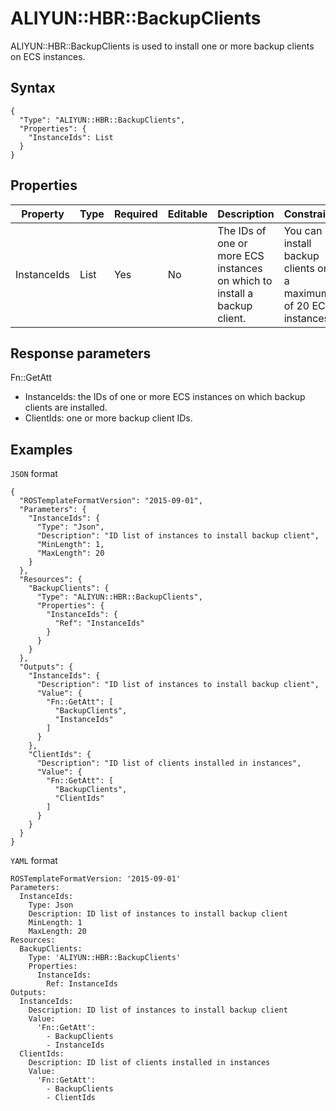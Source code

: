 # ALIYUN::HBR::BackupClients

ALIYUN::HBR::BackupClients is used to install one or more backup clients on ECS instances.

## Syntax

```
{
  "Type": "ALIYUN::HBR::BackupClients",
  "Properties": {
    "InstanceIds": List
  }
}
```

## Properties

|Property|Type|Required|Editable|Description|Constraint|
|--------|----|--------|--------|-----------|----------|
|InstanceIds|List|Yes|No|The IDs of one or more ECS instances on which to install a backup client.|You can install backup clients on a maximum of 20 ECS instances|

## Response parameters

Fn::GetAtt

-   InstanceIds: the IDs of one or more ECS instances on which backup clients are installed.
-   ClientIds: one or more backup client IDs.

## Examples

`JSON` format

```
{
  "ROSTemplateFormatVersion": "2015-09-01",
  "Parameters": {
    "InstanceIds": {
      "Type": "Json",
      "Description": "ID list of instances to install backup client",
      "MinLength": 1,
      "MaxLength": 20
    }
  },
  "Resources": {
    "BackupClients": {
      "Type": "ALIYUN::HBR::BackupClients",
      "Properties": {
        "InstanceIds": {
          "Ref": "InstanceIds"
        }
      }
    }
  },
  "Outputs": {
    "InstanceIds": {
      "Description": "ID list of instances to install backup client",
      "Value": {
        "Fn::GetAtt": [
          "BackupClients",
          "InstanceIds"
        ]
      }
    },
    "ClientIds": {
      "Description": "ID list of clients installed in instances",
      "Value": {
        "Fn::GetAtt": [
          "BackupClients",
          "ClientIds"
        ]
      }
    }
  }
}
```

`YAML` format

```
ROSTemplateFormatVersion: '2015-09-01'
Parameters:
  InstanceIds:
    Type: Json
    Description: ID list of instances to install backup client
    MinLength: 1
    MaxLength: 20
Resources:
  BackupClients:
    Type: 'ALIYUN::HBR::BackupClients'
    Properties:
      InstanceIds:
        Ref: InstanceIds
Outputs:
  InstanceIds:
    Description: ID list of instances to install backup client
    Value:
      'Fn::GetAtt':
        - BackupClients
        - InstanceIds
  ClientIds:
    Description: ID list of clients installed in instances
    Value:
      'Fn::GetAtt':
        - BackupClients
        - ClientIds
```

